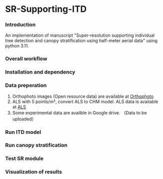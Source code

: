 # SR-Supporting-ITD

### Introduction
An implementation of manuscript "Super-resolution supporting individual tree detection and canopy stratification using half-meter aerial data" using python 3.11.


### Overall workflow


### Installation and dependency



### Data preperation


   
   
1. Orthophoto images (Open resource data) are available at [Orthophoto](https://asiointi.maanmittauslaitos.fi/karttapaikka/tiedostopalvelu/ortoilmakuva?lang=en) 
2. ALS with 5 points/m², convert ALS to CHM model. ALS data is available at [ALS](https://www.maanmittauslaitos.fi/laserkeilausaineistot) 
3. Some experimental data are availble in Google drive. （Data to be uploaded） 


### Run ITD model



### Run canopy stratification



### Test SR module



### Visualization of results


